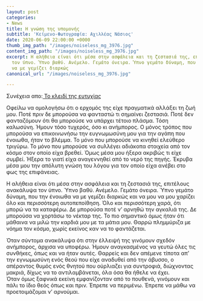 ```yaml
---
layout: post
categories:
- News
title: Η γνώση της υπομονής
subtitle: 'Κείμενο-Φωτογραφία: Αχιλλέας Νάσιος'
date: 2020-06-09 22:00:00 +0000
thumb_img_path: "/images/noiseless_mg_3976.jpg"
content_img_path: "/images/noiseless_mg_3976.jpg"
excerpt: Η αλήθεια είναι ότι μέσα στην ασφάλεια και τη ζεστασιά της, επιτέλους ανακάλυψα
  τον ύπνο. Ύπνο βαθύ. Ανέμελο. Γεμάτο όνειρα. Ύπνο γεμάτο δύναμη, που την ένοιωθα
  να με γεμίζει διαρκώς
canonical_url: "/images/noiseless_mg_3976.jpg"

---
```

Συνέχεια απο:<a href="https://hocusphotus.com/posts/anodus-14/" target="blank"> Το κλειδί της ευτυχίας</a>

Οφείλω να ομολογήσω ότι ο ερχομός της είχε πραγματικά αλλάξει τη ζωή μου. Ποτέ πριν δε μπορούσα να φανταστώ τι σημαίνει ζεστασιά. Ποτέ δεν φανταζόμουν ότι θα μπορούσε να υπάρχει τέτοιο πλάσμα. Τόση καλωσύνη. Ήμουν τόσο τυχερός, όσο κι ανήμπορος. Ο μόνος τρόπος που μπορούσα να επικοινωνήσω την ευγνωμωσύνη μου για την αγάπη που ένοιωθα, ήταν το βλέμμα. Το μόνο που μπορούσε να κινηθεί ελεύθερο τριγύρω. Το μόνο που μπορούσε να συλλέγει αδιάκοπα στοιχεία από τον κόσμο στον οποίο είχα βρεθεί. Όμως μέσα μου ήξερα ακριβώς τι είχε συμβεί. Ήξερα το γιατί είχα αναγεννηθεί από το νερό της πηγής. Έκρυβα μέσα μου την απόλυτη γνώση του λόγου για τον οποίο είχα ανέβει στο φως της επιφάνειας.

Η αλήθεια είναι ότι μέσα στην ασφάλεια και τη ζεστασιά της, επιτέλους ανακάλυψα τον ύπνο. Ύπνο βαθύ. Ανέμελο. Γεμάτο όνειρα. Ύπνο γεμάτο δύναμη, που την ένοιωθα να με γεμίζει διαρκώς και να μου να μου χαρίζει όλο και περισσότερη αυτοπεποίθηση. Όλο και περισσότερη χαρά, ότι μπορώ να τα καταφέρω. Δε μπορούσα ποτέ ν’ αρνηθώ την αγκαλιά της. Δε μπορούσα να χορτάσω το νέκταρ της. Το πιο σημαντικό όμως ήταν ότι μάθαινα να μιλώ την καρδιά μου με τα μάτια μου. Θαρρώ πλημμύριζα με νόημα τον κόσμο, χωρίς εκείνος καν να το φαντάζεται.

Όταν σύντομα ανακάλυψα ότι στην έλλειψή της γινόμουν σχεδόν ανήμπορος, άρχισα να υποφέρω. Ήμουν αναγκασμένος να γευτώ όλες τις συνθήκες, όπως και να ήταν αυτές. Θαρρείς και δεν απέμενε τίποτα απ’ την εγνωμωσύνη ενός θεού που είχε αναδυθεί από την άβυσσο, ο απέραντος θυμός ενός θνητού που ούρλιαζει για συντροφιά, διώχνοντας μακριά, δίχως να το αντιλαμβάνεται, όλα όσα θα ήθελε να έχει.  
Όταν όμως ξαφνικά εκείνη εμφανίζονταν από το πουθενά, γινόμουν και πάλι το ίδιο θεός όπως και πριν. Έπρεπε να περιμένω. Έπρεπε να μάθω να προετοιμάζομαι ν’ αρνούμαι.